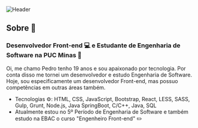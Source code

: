 <div>
  <img align="center" alt="Header" src="https://github.com/FHg80/FHg80/blob/master/img/github-header-img.png?raw=true"/>
</div>


## Sobre 📝

### Desenvolvedor Front-end 💻 e Estudante de Engenharia de Software na PUC Minas 📔

Oi, me chamo Pedro tenho 19 anos e sou apaixonado por tecnologia. Por conta disso me tornei um desenvolvedor e estudo Engenharia de Software. 
Hoje, sou especificamente um desenvolvedor Front-end, mas possuo competências em outras áreas também.

- Tecnologias ⚙️: HTML, CSS, JavaScript, Bootstrap, React, LESS, SASS, Gulp, Grunt, Node.js, Java SpringBoot, C/C++, Java, SQL
- Atualmente estou no 5º Período de Engenharia de Software e também estudo na EBAC o curso "Engenheiro Front-end" ✏️
 
